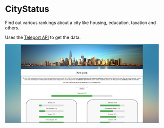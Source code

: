 # CityStatus
Find out various rankings about a city like housing, education, taxation and others.

Uses the [Teleport API](https://developers.teleport.org/) to get the data.

![Site preview](/citystatuspreview.PNG "Site Layout")
